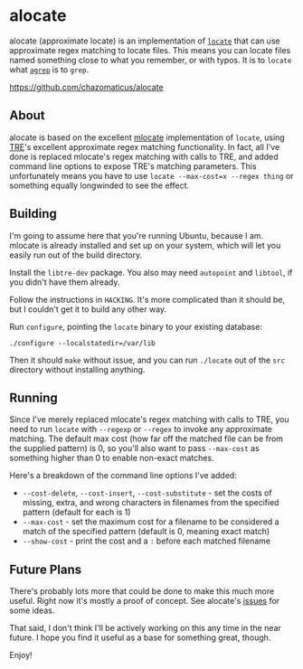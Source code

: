 alocate
=======

alocate (approximate locate) is an implementation of [`locate`][1] that can use
approximate regex matching to locate files.  This means you can locate files
named something close to what you remember, or with typos.  It is to `locate`
what [`agrep`][2] is to `grep`.

<https://github.com/chazomaticus/alocate>

About
-----

alocate is based on the excellent [mlocate][3] implementation of `locate`,
using [TRE][4]'s excellent approximate regex matching functionality.  In fact,
all I've done is replaced mlocate's regex matching with calls to TRE, and added
command line options to expose TRE's matching parameters.  This unfortunately
means you have to use `locate --max-cost=x --regex thing` or something equally
longwinded to see the effect.

Building
--------

I'm going to assume here that you're running Ubuntu, because I am.  mlocate is
already installed and set up on your system, which will let you easily run out
of the build directory.

Install the `libtre-dev` package.  You also may need `autopoint` and `libtool`,
if you didn't have them already.

Follow the instructions in `HACKING`.  It's more complicated than it should be,
but I couldn't get it to build any other way.

Run `configure`, pointing the `locate` binary to your existing database:

    ./configure --localstatedir=/var/lib

Then it should `make` without issue, and you can run `./locate` out of the
`src` directory without installing anything.

Running
-------

Since I've merely replaced mlocate's regex matching with calls to TRE, you need
to run `locate` with `--regexp` or `--regex` to invoke any approximate
matching.  The default max cost (how far off the matched file can be from the
supplied pattern) is 0, so you'll also want to pass `--max-cost` as something
higher than 0 to enable non-exact matches.

Here's a breakdown of the command line options I've added:
* `--cost-delete`, `--cost-insert`, `--cost-substitute` - set the costs of
  missing, extra, and wrong characters in filenames from the specified pattern
  (default for each is 1)
* `--max-cost` - set the maximum cost for a filename to be considered a match
  of the specified pattern (default is 0, meaning exact match)
* `--show-cost` - print the cost and a `:` before each matched filename

Future Plans
------------

There's probably lots more that could be done to make this much more useful.
Right now it's mostly a proof of concept.  See alocate's
[issues](https://github.com/chazomaticus/alocate/issues) for some ideas.

That said, I don't think I'll be actively working on this any time in the near
future.  I hope you find it useful as a base for something great, though.


Enjoy!


[1]: http://linux.die.net/man/1/locate
[2]: http://linux.die.net/man/1/agrep
[3]: https://fedorahosted.org/mlocate/
[4]: http://laurikari.net/tre/

